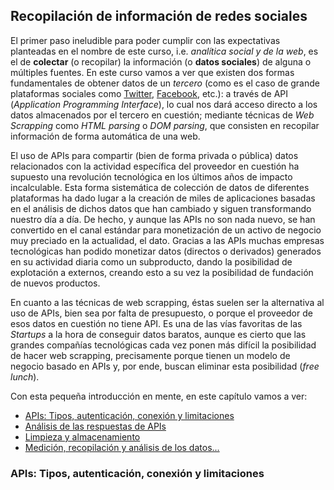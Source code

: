 ## Recopilación de información de redes sociales

El primer paso ineludible para poder cumplir con las expectativas planteadas en el
nombre de este curso, i.e. *analítica social y de la web*, es el de **colectar** (o recopilar)
la información (o **datos sociales**) de alguna o múltiples fuentes. 
En este curso vamos a ver que existen dos formas fundamentales de obtener datos de un 
*tercero* (como es el caso de grande plataformas sociales como [Twitter](https://twitter.com/), 
[Facebook](https://www.facebook.com), etc.): a través de API (*Application Programming
Interface*), lo cual nos dará acceso directo a los datos almacenados por el tercero
en cuestión; mediante técnicas de *Web Scrapping* como *HTML parsing* o *DOM parsing*, 
que consisten en recopilar información de forma automática de una web.

El uso de APIs para compartir (bien de forma privada o pública) datos relacionados con
la actividad específica del proveedor en cuestión ha supuesto una revolución tecnológica
en los últimos años de impacto incalculable. Esta forma sistemática de colección de datos
de diferentes plataformas ha dado lugar a la creación de miles de aplicaciones basadas
en el análisis de dichos datos que han cambiado y siguen transformando nuestro día a 
día. De hecho, y aunque las APIs no son nada nuevo, se han convertido en el canal estándar
para monetización de un activo de negocio muy preciado en la actualidad, el dato.
Gracias a las APIs muchas empresas tecnológicas han podido monetizar datos (directos
o derivados) generados en su actividad diaria como un subproducto, dando la posibilidad
de explotación a externos, creando esto a su vez la posibilidad de fundación de nuevos
productos.

En cuanto a las técnicas de web scrapping, éstas suelen ser la alternativa al uso de APIs,
bien sea por falta de presupuesto, o porque el proveedor de esos datos en cuestión no tiene
API. Es una de las vías favoritas de las *Startups* a la hora de conseguir datos baratos,
aunque es cierto que las grandes compañías tecnológicas cada vez ponen más difícil la posibilidad
de hacer web scrapping, precisamente porque tienen un modelo de negocio basado en APIs y,
por ende, buscan eliminar esta posibilidad (*free lunch*).

Con esta pequeña introducción en mente, en este capítulo vamos a ver:

- [APIs: Tipos, autenticación, conexión y limitaciones](#apis-tipos-autenticación-conexión-y-limitaciones-apis)
- [Análisis de las respuestas de APIs]()
- [Limpieza y almacenamiento]()
- [Medición, recopilación y análisis de los datos...]()


### APIs: Tipos, autenticación, conexión y limitaciones


